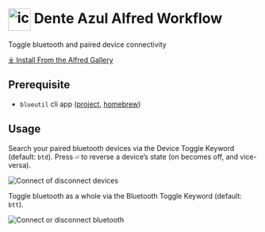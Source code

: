 # <img src='Workflow/icon.png' width='45' align='center' alt='icon'> Dente Azul Alfred Workflow

Toggle bluetooth and paired device connectivity

<a href='https://alfred.app/workflows/vitor/dente-azul'>⤓ Install From the Alfred Gallery</a>

## Prerequisite
 * `blueutil` cli app ([project](https://github.com/toy/blueutil), [homebrew](https://formulae.brew.sh/formula/blueutil#default))

## Usage

Search your paired bluetooth devices via the Device Toggle Keyword (default: `btd`). Press <kbd>⏎</kbd> to reverse a device’s state (on becomes off, and vice-versa).

![Connect of disconnect devices](Workflow/images/about/btd.png)

Toggle bluetooth as a whole via the Bluetooth Toggle Keyword (default: `btt`).

![Connect or disconnect bluetooth](Workflow/images/about/btt.png)

